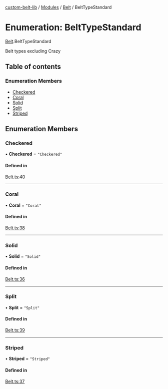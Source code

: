 [custom-belt-lib](../README.md) / [Modules](../modules.md) / [Belt](../modules/Belt.md) / BeltTypeStandard

# Enumeration: BeltTypeStandard

[Belt](../modules/Belt.md).BeltTypeStandard

Belt types excluding Crazy

## Table of contents

### Enumeration Members

- [Checkered](Belt.BeltTypeStandard.md#checkered)
- [Coral](Belt.BeltTypeStandard.md#coral)
- [Solid](Belt.BeltTypeStandard.md#solid)
- [Split](Belt.BeltTypeStandard.md#split)
- [Striped](Belt.BeltTypeStandard.md#striped)

## Enumeration Members

### Checkered

• **Checkered** = `"Checkered"`

#### Defined in

[Belt.ts:40](https://github.com/jeffholst/custom-belt/blob/3e8ce41/packages/custom-belt-lib/src/Belt.ts#L40)

---

### Coral

• **Coral** = `"Coral"`

#### Defined in

[Belt.ts:38](https://github.com/jeffholst/custom-belt/blob/3e8ce41/packages/custom-belt-lib/src/Belt.ts#L38)

---

### Solid

• **Solid** = `"Solid"`

#### Defined in

[Belt.ts:36](https://github.com/jeffholst/custom-belt/blob/3e8ce41/packages/custom-belt-lib/src/Belt.ts#L36)

---

### Split

• **Split** = `"Split"`

#### Defined in

[Belt.ts:39](https://github.com/jeffholst/custom-belt/blob/3e8ce41/packages/custom-belt-lib/src/Belt.ts#L39)

---

### Striped

• **Striped** = `"Striped"`

#### Defined in

[Belt.ts:37](https://github.com/jeffholst/custom-belt/blob/3e8ce41/packages/custom-belt-lib/src/Belt.ts#L37)
